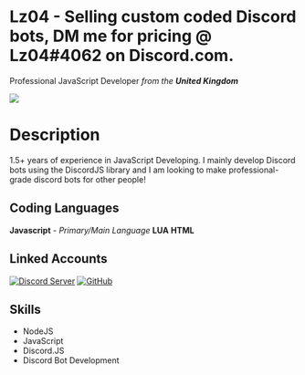 # Lz04 - Selling custom coded Discord bots, DM me for pricing @ Lz04#4062 on Discord.com.

Professional JavaScript Developer _from the **United Kingdom**_

<img src="https://github-readme-stats.vercel.app/api/top-langs/?username=Lz0408&layout=compact&hide_border=true&theme=dark">

# Description

1.5+ years of experience in JavaScript Developing. I mainly develop Discord bots using the DiscordJS library and I am looking to make professional-grade discord bots for other people!

## Coding Languages

**Javascript**  - *Primary/Main Language*
**LUA**
**HTML**

## Linked Accounts

[![Discord Server](https://img.icons8.com/fluent/48/000000/discord-new-logo.png)](https://discord.com/invite/DeAHsPN/)
[![GitHub](https://img.icons8.com/fluent/48/000000/github.png)](https://github.com/lz0408/)

## Skills

* NodeJS
* JavaScript
* Discord.JS
* Discord Bot Development
